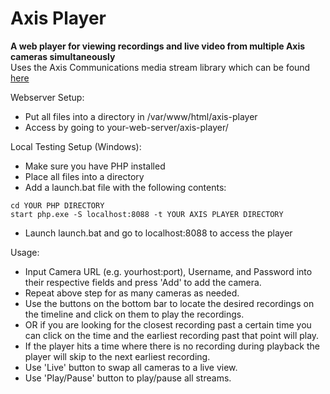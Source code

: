 # Axis Player  
**A web player for viewing recordings and live video from multiple Axis cameras simultaneously**  
Uses the Axis Communications media stream library which can be found [here](https://github.com/AxisCommunications/media-stream-library-js)
  
Webserver Setup:  
- Put all files into a directory in /var/www/html/axis-player
- Access by going to your-web-server/axis-player/
   
Local Testing Setup (Windows):
- Make sure you have PHP installed
- Place all files into a directory
- Add a launch.bat file with the following contents:
```
cd YOUR PHP DIRECTORY
start php.exe -S localhost:8088 -t YOUR AXIS PLAYER DIRECTORY
```
- Launch launch.bat and go to localhost:8088 to access the player

Usage:  
- Input Camera URL (e.g. yourhost:port), Username, and Password into their respective fields and press 'Add' to add the camera.
- Repeat above step for as many cameras as needed.
- Use the buttons on the bottom bar to locate the desired recordings on the timeline and click on them to play the recordings.
- OR if you are looking for the closest recording past a certain time you can click on the time and the earliest recording past that point will play.
- If the player hits a time where there is no recording during playback the player will skip to the next earliest recording.
- Use 'Live' button to swap all cameras to a live view.
- Use 'Play/Pause' button to play/pause all streams.
